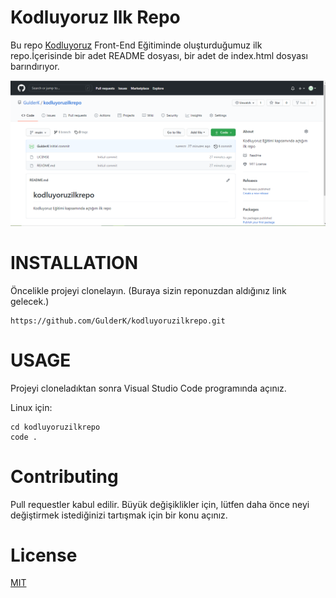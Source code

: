 # Kodluyoruz Ilk Repo
Bu repo [Kodluyoruz](www.kodluyoruz.org) Front-End Eğitiminde oluşturduğumuz ilk repo.İçerisinde bir adet README dosyası, bir adet de index.html dosyası barındırıyor.

![proje](https://github.com/GulderK/kodluyoruzilkrepo/blob/main/figures/proje.png)


# INSTALLATION

Öncelikle projeyi clonelayın. (Buraya sizin reponuzdan aldığınız link gelecek.)

``` 
https://github.com/GulderK/kodluyoruzilkrepo.git
```

# USAGE

Projeyi cloneladıktan sonra Visual Studio Code programında açınız. 


Linux için:

``` 
cd kodluyoruzilkrepo
code .
```

# Contributing

Pull requestler kabul edilir. Büyük değişiklikler için, lütfen daha önce neyi değiştirmek istediğinizi tartışmak için bir konu açınız. 

# License

[MIT](https://github.com/git/git-scm.com/blob/main/MIT-LICENSE.txt)
